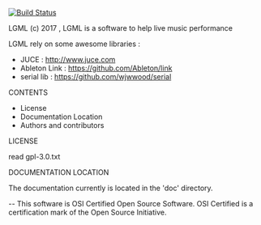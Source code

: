 [![Build Status](https://travis-ci.com/OrganicOrchestra/LGML.svg?token=QbwmpjM4Gs9goraZhdFP&branch=develop)](https://travis-ci.com/OrganicOrchestra/LGML)

LGML
(c) 2017 , LGML is a software to help live music performance

LGML rely on some awesome libraries :
 * JUCE : http://www.juce.com
 * Ableton Link : https://github.com/Ableton/link
 * serial lib : https://github.com/wjwwood/serial

CONTENTS

* License
* Documentation Location
* Authors and contributors

LICENSE

read gpl-3.0.txt

DOCUMENTATION LOCATION
 
The documentation currently is located in the 'doc' directory.

--
This software is OSI Certified Open Source Software.
OSI Certified is a certification mark of the Open Source Initiative.
